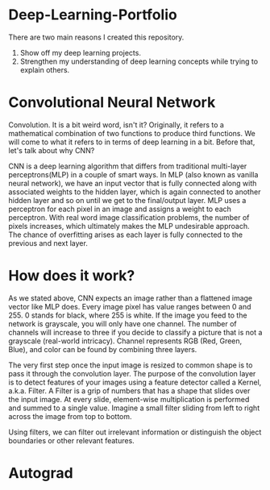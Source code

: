 # Deep-Learning-Portfolio
There are two main reasons I created this repository.
1) Show off my deep learning projects.
2) Strengthen my understanding of deep learning concepts while trying to explain others. 


# Convolutional Neural Network

Convolution. It is a bit weird word, isn't it?  Originally, it refers to a mathematical combination of two functions to produce third functions. We will come to what it refers to in terms of deep learning in a bit. Before that, let's talk about why CNN?

CNN is a deep learning algorithm that differs from traditional multi-layer perceptrons(MLP) in a couple of smart ways. In MLP (also known as vanilla neural network), we have an input vector that is fully connected along with associated weights to the hidden layer, which is again connected to another hidden layer and so on until we get to the final/output layer. MLP uses a perceptron for each pixel in an image and assigns a weight to each perceptron. With real word image classification problems, the number of pixels increases, which ultimately makes the MLP  undesirable approach. The chance of overfitting arises as each layer is fully connected to the previous and next layer. 

# How does it work?

As we stated above, CNN expects an image rather than a flattened image vector like MLP does. Every image pixel has value ranges between 0 and 255. 0 stands for black, where 255 is white. If the image you feed to the network is grayscale, you will only have one channel. The number of channels will increase to three if you decide to classify a picture that is not a grayscale (real-world intricacy). Channel represents RGB (Red, Green, Blue), and color can be found by combining three layers. 

The very first step once the input image is resized to common shape is to pass it through the convolution layer. The purpose of the convolution layer is to detect features of your images using a feature detector called a Kernel, a.k.a. Filter. A Filter is a grip of numbers that has a shape that slides over the input image. At every slide, element-wise multiplication is performed and summed to a single value. Imagine a small filter sliding from left to right across the image from top to bottom. 


Using filters, we can filter out irrelevant information or distinguish the object boundaries or other relevant features. 


# Autograd






